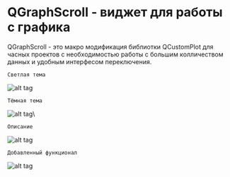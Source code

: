 # QGraphScroll - виджет для работы с графика

  QGraphScroll - это макро модификация библиотки QCustomPlot для часных проектов с необходимостью работы
с большим колличеством данных и удобным интерфесом переключения.

    Светлая тема
    
![alt tag](https://github.com/PC-SET/QGraphScroll/blob/main/Screen/2.jpg?raw=true "Графики")​

    Тёмная тема
    
![alt tag](https://github.com/PC-SET/QGraphScroll/blob/main/Screen/1.jpg?raw=true "Графики")​\

    Описание

![alt tag](https://github.com/PC-SET/QGraphScroll/blob/main/Screen/3.jpg?raw=true "Графики")​

    Добавленный функционал
  
![alt tag](https://github.com/PC-SET/QGraphScroll/blob/main/Screen/4.jpg?raw=true "Графики")​
